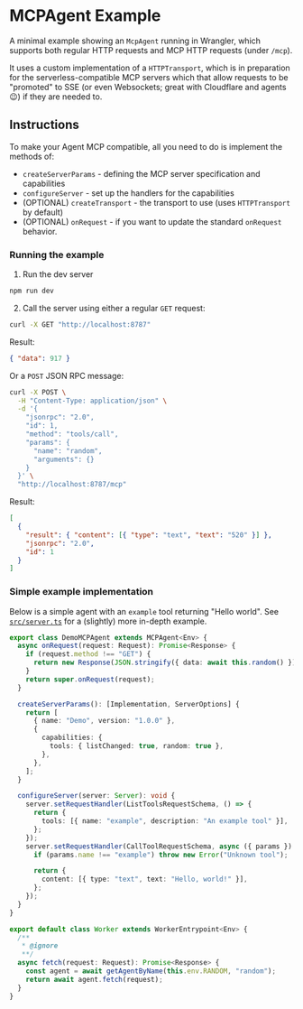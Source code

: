 # MCPAgent Example

A minimal example showing an `McpAgent` running in Wrangler, which supports both regular HTTP requests and MCP HTTP requests (under `/mcp`).

It uses a custom implementation of a `HTTPTransport`, which is in preparation for the serverless-compatible MCP servers which that allow requests to be "promoted" to SSE (or even Websockets; great with Cloudflare and agents 😉) if they are needed to.

## Instructions

To make your Agent MCP compatible, all you need to do is implement the methods of:

- `createServerParams` - defining the MCP server specification and capabilities
- `configureServer` - set up the handlers for the capabilities
- (OPTIONAL) `createTransport` - the transport to use (uses `HTTPTransport` by default)
- (OPTIONAL) `onRequest` - if you want to update the standard `onRequest` behavior.

### Running the example

1. Run the dev server

```sh
npm run dev
```

2. Call the server using either a regular `GET` request:

```sh
curl -X GET "http://localhost:8787"
```

Result:

```json
{ "data": 917 }
```

Or a `POST` JSON RPC message:

```sh
curl -X POST \
  -H "Content-Type: application/json" \
  -d '{
    "jsonrpc": "2.0",
    "id": 1,
    "method": "tools/call",
    "params": {
      "name": "random",
      "arguments": {}
    }
  }' \
  "http://localhost:8787/mcp"
```

Result:

```json
[
  {
    "result": { "content": [{ "type": "text", "text": "520" }] },
    "jsonrpc": "2.0",
    "id": 1
  }
]
```

### Simple example implementation

Below is a simple agent with an `example` tool returning "Hello world".
See [`src/server.ts`]("./src/server.ts") for a (slightly) more in-depth example.

```ts
export class DemoMCPAgent extends MCPAgent<Env> {
  async onRequest(request: Request): Promise<Response> {
    if (request.method !== "GET") {
      return new Response(JSON.stringify({ data: await this.random() }));
    }
    return super.onRequest(request);
  }

  createServerParams(): [Implementation, ServerOptions] {
    return [
      { name: "Demo", version: "1.0.0" },
      {
        capabilities: {
          tools: { listChanged: true, random: true },
        },
      },
    ];
  }

  configureServer(server: Server): void {
    server.setRequestHandler(ListToolsRequestSchema, () => {
      return {
        tools: [{ name: "example", description: "An example tool" }],
      };
    });
    server.setRequestHandler(CallToolRequestSchema, async ({ params }) => {
      if (params.name !== "example") throw new Error("Unknown tool");

      return {
        content: [{ type: "text", text: "Hello, world!" }],
      };
    });
  }
}

export default class Worker extends WorkerEntrypoint<Env> {
  /**
   * @ignore
   **/
  async fetch(request: Request): Promise<Response> {
    const agent = await getAgentByName(this.env.RANDOM, "random");
    return await agent.fetch(request);
  }
}
```
